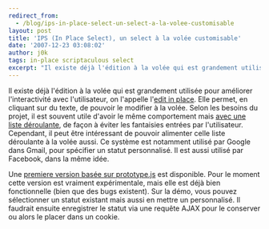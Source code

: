 ```yaml
---
redirect_from:
  - /blog/ips-in-place-select-un-select-a-la-volee-customisable
layout: post
title: 'IPS (In Place Select), un select à la volée customisable'
date: '2007-12-23 03:08:02'
author: j0k
tags: in-place scriptaculous select
excerpt: "Il existe déjà l'édition à la volée qui est grandement utilisée pour améliorer l'interactivité avec l'utilisateur, on l'appelle l'[edit in place](http://www.j0k3r.net/ajax-edition-a-la-volee-en-ajax-edit-in-place-5.html). Elle permet, en cliquant sur du texte, de pouvoir le modifier à la volée.     \nSelon les besoins du projet, il est souvent utile d'avoir      …"
---
```


Il existe déjà l'édition à la volée qui est grandement utilisée pour améliorer l'interactivité avec l'utilisateur, on l'appelle l'[edit in place](http://www.j0k3r.net/ajax-edition-a-la-volee-en-ajax-edit-in-place-5.html). Elle permet, en cliquant sur du texte, de pouvoir le modifier à la volée.
Selon les besoins du projet, il est souvent utile d'avoir le même comportement mais [avec une liste déroulante](http://wiki.script.aculo.us/scriptaculous/show/InPlaceSelect), de façon à éviter les fantaisies entrées par l'utilisateur. Cependant, il peut être intéressant de pouvoir alimenter celle liste déroulante à la volée aussi.   Ce système est notamment utilisé par Google dans Gmail, pour spécifier un statut personnalisé. Il est aussi utilisé par Facebook, dans la même idée.

Une [premiere version basée sur prototype.js](http://yura.thinkweb2.com/playground/in-place-select/) est disponible. Pour le moment cette version est vraiment expérimentale, mais elle est déjà bien fonctionnelle (bien que des bugs existent).   Sur la démo, vous pouvez sélectionner un statut existant mais aussi en mettre un personnalisé.   Il faudrait ensuite enregistrer le statut via une requête AJAX pour le conserver ou alors le placer dans un cookie.
